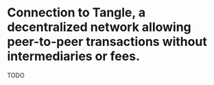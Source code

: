 # Connection to Tangle, a decentralized network allowing peer-to-peer transactions without intermediaries or fees. 

TODO
